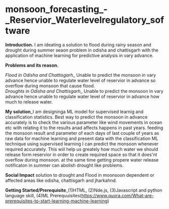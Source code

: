 # monsoon_forecasting_-_Reservior_Waterlevelregulatory_software
**Introduction.**
I am ideating a solution to flood during rainy season and drought during summer seaon problem in odisha and chattisgarh with the application of machine learning for predictive analysis in vary advance.

**Problems and its reason.**

*Flood in Odisha and Chattisgarh*_ Unable to predict the monsoon in vary advance hence unable to regulate water level of reservior in advance so overflow during monsoon that cause flood.  
*Droughts in Odisha and Chattisgarh*_ Unable to predict the monsoon in vary advance hence unable to regulate water level of reservior in advance how much to release water.

**My solution**_I am designinga ML model for supervised learnig and classification statistics. Best way to predict the monsoon in advance accurately is to check the various parameter like wind movements in ocean etc with relating it to the results anad affects happens in past years. feeding the monsoon result and parameter of each days of last couple of years as raw data for machine learning and present data with the classification ML technique using supervised learning I can predict the monsoon whenever required accurately. This wiil help us greately how much water we should release form reservior in order to create required space so that it does'nt overflow during monsoon.
at the same time getting propere water release notificaton in summer can abolish drought like problems.

**Social Impact** solution to drought and Flood in moonsoon dependent or affected areas like odisha, chattisgarh and jharkahnd.

**Getting Started/Prerequisite**_(1)HTML, (2)Nde.js, (3)Javascript and python language skill, (4)ML Prerequuisites(https://www.quora.com/What-are-prerequisites-to-start-learning-machine-learning)
